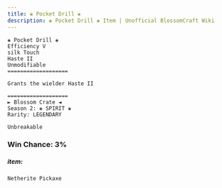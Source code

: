 ```yaml
---
title: ❀ Pocket Drill ❀
description: ❀ Pocket Drill ❀ Item | Unofficial BlossomCraft Wiki
---
```

```
❀ Pocket Drill ❀
Efficiency V
silk Touch
Haste II
Unmodifiable
===================

Grants the wielder Haste II

===================
► Blossom Crate ◄
Season 2: ❀ SPIRIT ❀
Rarity: LEGENDARY

Unbreakable
```
### Win Chance: 3%

##### item:
`Netherite Pickaxe`